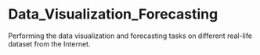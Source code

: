 # Data_Visualization_Forecasting
Performing the data visualization and forecasting tasks on different real-life dataset from the Internet.
